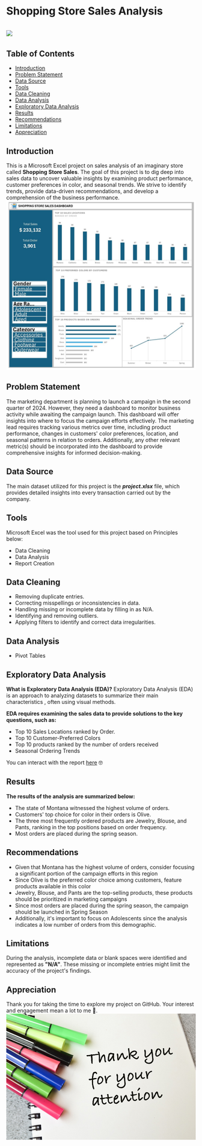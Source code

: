 # Shopping Store Sales Analysis

![](project_intro.jpg)
---

## Table of Contents
- [Introduction](https://github.com/KingYungzel/Shopping-Store-Sales#introduction)
- [Problem Statement](https://github.com/KingYungzel/Shopping-Store-Sales#problem-statement)
- [Data Source](https://github.com/KingYungzel/Shopping-Store-Sales#data-source)
- [Tools](https://github.com/KingYungzel/Shopping-Store-Sales#tools)
- [Data Cleaning](https://github.com/KingYungzel/Shopping-Store-Sales#data-cleaning)
- [Data Analysis](https://github.com/KingYungzel/Shopping-Store-Sales#data-analysis)
- [Exploratory Data Analysis](https://github.com/KingYungzel/Shopping-Store-Sales#exploratory-data-analysis)
- [Results](https://github.com/KingYungzel/Shopping-Store-Sales#results)
- [Recommendations](https://github.com/KingYungzel/Shopping-Store-Sales#recommendations)
- [Limitations](https://github.com/KingYungzel/Shopping-Store-Sales#limitations)
- [Appreciation](https://github.com/KingYungzel/Shopping-Store-Sales#appreciation)

## Introduction
This is a Microsoft Excel project on sales analysis of an imaginary store called **Shopping Store Sales**.
The goal of this project is to dig deep into sales data to uncover valuable insights by examining product performance, customer preferences in color, and seasonal trends. 
We strive to identify trends, provide data-driven recommendations, and develop a comprehension of the business performance.
![](project_dah_pic.jpg)

## Problem Statement 
The marketing department is planning to launch a campaign in the second quarter of 2024. However, they need a dashboard to monitor business activity while awaiting the campaign launch. This dashboard will offer insights into where to focus the campaign efforts effectively. The marketing lead requires tracking various metrics over time, including product performance, changes in customers' color preferences, location, and seasonal patterns in relation to orders. Additionally, any other relevant metric(s) should be incorporated into the dashboard to provide comprehensive insights for informed decision-making.

## Data Source
The main dataset utilized for this project is the **_project.xlsx_** file, which provides detailed insights into every transaction carried out by the company.

## Tools
Microsoft Excel was the tool used for this project based on Principles below:
- Data Cleaning
- Data Analysis
- Report Creation

## Data Cleaning
- Removing duplicate entries.
- Correcting misspellings or inconsistencies in data.
- Handling missing or incomplete data by filling in as N/A.
- Identifying and removing outliers.
- Applying filters to identify and correct data irregularities.

## Data Analysis
- Pivot Tables

## Exploratory Data Analysis
**What is Exploratory Data Analysis (EDA)?** Exploratory Data Analysis (EDA) is an approach to analyzing datasets to summarize their main characteristics , often using visual methods.

**EDA requires examining the sales data to provide solutions to the key questions, such as:**
- Top 10 Sales Locations ranked by Order.
- Top 10 Customer-Preferred Colors
- Top 10 products ranked by the number of orders received
- Seasonal Ordering Trends

You can interact with the report [here](https://5w0m4q-my.sharepoint.com/:x:/g/personal/yungzel_yungzelgraphic_name_ng/EbHflwLugWpOjjIbW9yGTTgBtvTO302FXBrtWW9ORguh_g?e=Q0wPsi&nav=MTVfezQwNDQ2OTZFLURERjYtNDk3Mi04QjM5LTE5QUFBN0E2ODAyN30) 🤓

## Results
**The results of the analysis are summarized below:**
- The state of Montana witnessed the highest volume of orders.
- Customers' top choice for color in their orders is Olive. 
- The three most frequently ordered products are Jewelry, Blouse, and Pants, ranking in the top positions based on order frequency.
- Most orders are placed during the spring season.

## Recommendations
- Given that Montana has the highest volume of orders, consider focusing a significant portion of the campaign efforts in this region
- Since Olive is the preferred color choice among customers, feature products available in this color
- Jewelry, Blouse, and Pants are the top-selling products, these products should be prioritized in marketing campaigns
- Since most orders are placed during the spring season, the campaign should be launched in Spring Season
- Additionally, it's important to focus on Adolescents since the analysis indicates a low number of orders from this demographic.

## Limitations 
During the analysis, incomplete data or blank spaces were identified and represented as **"N/A"**. These missing or incomplete entries might limit the accuracy of the project's findings.

## Appreciation
Thank you for taking the time to explore my project on GitHub. Your interest and engagement mean a lot to me 🙏.
![](thank_you.jpeg)
